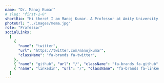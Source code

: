 ```yaml
---
name: "Dr. Manoj Kumar"
# slug: "first-1-0"
shortBio: "Hi there! I am Manoj Kumar. A Professor at Amity University."
photoUrl: "../images/mema.jpg"
role: "Professor"
socialLinks:
  [
    {
      "name": "twitter",
      "url": "https://twitter.com/manojkumar",
      "className": "fa-brands fa-twitter",
    },
    { "name": "github", "url": "/", "className": "fa-brands fa-github" },
    { "name": "linkedin", "url": "/", "className": "fa-brands fa-linkedin-in" },
  ]
---
```

